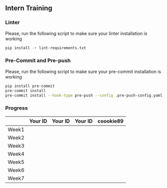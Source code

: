 ## Intern Training

### Linter

Please, run the following script to make sure your linter installation is working

```bash
pip install -r lint-requirements.txt
```

###  Pre-Commit and Pre-push

Please, run the following script to make sure your pre-commit installation is working

```bash
pip install pre-commit
pre-commit install
pre-commit install --hook-type pre-push --config .pre-push-config.yaml
```

### Progress

|  | Your ID | Your ID | Your ID | coookie89  |
|---|:-:|---|---|---|
| Week1 |   |   |   |   |
| Week2 |   |   |   |   |
| Week3 |   |   |   |   |
| Week4 |   |   |   |   |
| Week5 |   |   |   |   |
| Week6 |   |   |   |   |
| Week7 |   |   |   |   |
